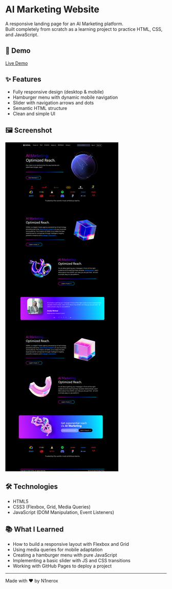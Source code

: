 # AI Marketing Website  

A responsive landing page for an AI Marketing platform.  
Built completely from scratch as a learning project to practice HTML, CSS, and JavaScript.  

## 🚀 Demo  
[Live Demo](https://N1nerox.github.io/ai-marketing-website/)  

## ✨ Features  
- Fully responsive design (desktop & mobile)  
- Hamburger menu with dynamic mobile navigation  
- Slider with navigation arrows and dots  
- Semantic HTML structure  
- Clean and simple UI  

## 🖼️ Screenshot  
![Website Screenshot](assets/screenshot.png)  

## 🛠️ Technologies  
- HTML5  
- CSS3 (Flexbox, Grid, Media Queries)  
- JavaScript (DOM Manipulation, Event Listeners)  

## 📚 What I Learned  
- How to build a responsive layout with Flexbox and Grid  
- Using media queries for mobile adaptation  
- Creating a hamburger menu with pure JavaScript  
- Implementing a basic slider with JS and CSS transitions  
- Working with GitHub Pages to deploy a project  

---
Made with ❤️ by N1nerox
